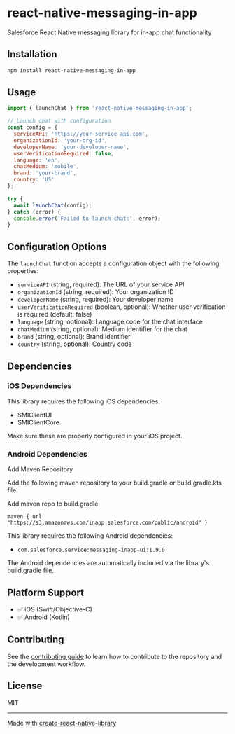 # react-native-messaging-in-app

Salesforce React Native messaging library for in-app chat functionality

## Installation

```sh
npm install react-native-messaging-in-app
```

## Usage

```js
import { launchChat } from 'react-native-messaging-in-app';

// Launch chat with configuration
const config = {
  serviceAPI: 'https://your-service-api.com',
  organizationId: 'your-org-id',
  developerName: 'your-developer-name',
  userVerificationRequired: false,
  language: 'en',
  chatMedium: 'mobile',
  brand: 'your-brand',
  country: 'US'
};

try {
  await launchChat(config);
} catch (error) {
  console.error('Failed to launch chat:', error);
}
```

## Configuration Options

The `launchChat` function accepts a configuration object with the following properties:

- `serviceAPI` (string, required): The URL of your service API
- `organizationId` (string, required): Your organization ID
- `developerName` (string, required): Your developer name
- `userVerificationRequired` (boolean, optional): Whether user verification is required (default: false)
- `language` (string, optional): Language code for the chat interface
- `chatMedium` (string, optional): Medium identifier for the chat
- `brand` (string, optional): Brand identifier
- `country` (string, optional): Country code

## Dependencies

### iOS Dependencies
This library requires the following iOS dependencies:
- SMIClientUI
- SMIClientCore

Make sure these are properly configured in your iOS project.

### Android Dependencies
Add Maven Repository 

Add the following maven repository to your build.gradle or build.gradle.kts file.

Add maven repo to build.gradle

`maven {
    url "https://s3.amazonaws.com/inapp.salesforce.com/public/android"
}`

This library requires the following Android dependencies:
- `com.salesforce.service:messaging-inapp-ui:1.9.0`

The Android dependencies are automatically included via the library's build.gradle file.

## Platform Support

- ✅ iOS (Swift/Objective-C)
- ✅ Android (Kotlin)

## Contributing

See the [contributing guide](CONTRIBUTING.md) to learn how to contribute to the repository and the development workflow.

## License

MIT

---

Made with [create-react-native-library](https://github.com/callstack/react-native-builder-bob)
